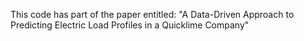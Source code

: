 This code has part of the paper entitled: "A Data-Driven Approach to Predicting Electric Load Profiles in a Quicklime Company"
